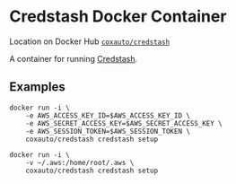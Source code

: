 # Credstash Docker Container

Location on Docker Hub [`coxauto/credstash`](https://hub.docker.com/r/coxauto/credstash/)

A container for running [Credstash](https://github.com/fugue/credstash).

## Examples

```
docker run -i \
    -e AWS_ACCESS_KEY_ID=$AWS_ACCESS_KEY_ID \
    -e AWS_SECRET_ACCESS_KEY=$AWS_SECRET_ACCESS_KEY \
    -e AWS_SESSION_TOKEN=$AWS_SESSION_TOKEN \
    coxauto/credstash credstash setup
```

```
docker run -i \
    -v ~/.aws:/home/root/.aws \
    coxauto/credstash credstash setup
```